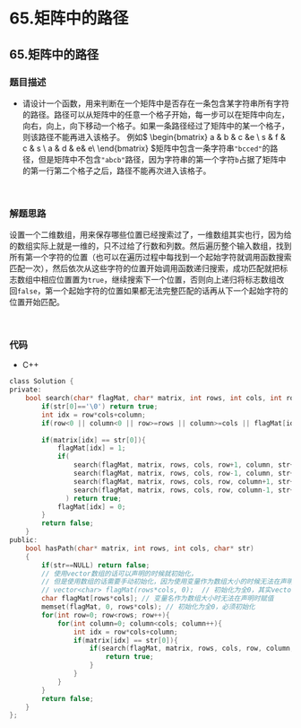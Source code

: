 # 65.矩阵中的路径


## 65.矩阵中的路径

### 题目描述  

- 请设计一个函数，用来判断在一个矩阵中是否存在一条包含某字符串所有字符的路径。路径可以从矩阵中的任意一个格子开始，每一步可以在矩阵中向左，向右，向上，向下移动一个格子。如果一条路径经过了矩阵中的某一个格子，则该路径不能再进入该格子。 例如$ \begin{bmatrix} a & b & c &e \\ s & f & c & s \\ a & d & e& e\\ \end{bmatrix} $矩阵中包含一条字符串`"bcced"`的路径，但是矩阵中不包含`"abcb"`路径，因为字符串的第一个字符`b`占据了矩阵中的第一行第二个格子之后，路径不能再次进入该格子。

&nbsp;

### 解题思路  

设置一个二维数组，用来保存哪些位置已经搜索过了，一维数组其实也行，因为给的数组实际上就是一维的，只不过给了行数和列数。然后遍历整个输入数组，找到所有第一个字符的位置（也可以在遍历过程中每找到一个起始字符就调用函数搜索匹配一次），然后依次从这些字符的位置开始调用函数递归搜索，成功匹配就把标志数组中相应位置置为`true`，继续搜索下一个位置，否则向上递归将标志数组改回`false`，第一个起始字符的位置如果都无法完整匹配的话再从下一个起始字符的位置开始匹配。


&nbsp;

### 代码 

- C++

```c
class Solution {
private:
    bool search(char* flagMat, char* matrix, int rows, int cols, int row, int column, char* str){
        if(str[0]=='\0') return true;
        int idx = row*cols+column;
        if(row<0 || column<0 || row>=rows || column>=cols || flagMat[idx]) return false;
        
        if(matrix[idx] == str[0]){
            flagMat[idx] = 1;
            if(
                search(flagMat, matrix, rows, cols, row+1, column, str+1) || 
                search(flagMat, matrix, rows, cols, row-1, column, str+1) || 
                search(flagMat, matrix, rows, cols, row, column+1, str+1) || 
                search(flagMat, matrix, rows, cols, row, column-1, str+1)
              ) return true;
            flagMat[idx] = 0;
        }
        return false;
    }
public:
    bool hasPath(char* matrix, int rows, int cols, char* str)
    {
        if(str==NULL) return false;
        // 使用vector数组的话可以声明的时候就初始化，
        // 但是使用数组的话需要手动初始化，因为使用变量作为数组大小的时候无法在声明时初始化
        // vector<char> flagMat(rows*cols, 0);  // 初始化为全0，其实vector默认就初始化为0
        char flagMat[rows*cols]; // 变量名作为数组大小时无法在声明时赋值
        memset(flagMat, 0, rows*cols); // 初始化为全0，必须初始化
        for(int row=0; row<rows; row++){
            for(int column=0; column<cols; column++){
                int idx = row*cols+column;
                if(matrix[idx] == str[0]){
                    if(search(flagMat, matrix, rows, cols, row, column, str)){
                        return true;
                    }
                }
            }
        }
        return false;
    }
};
```





